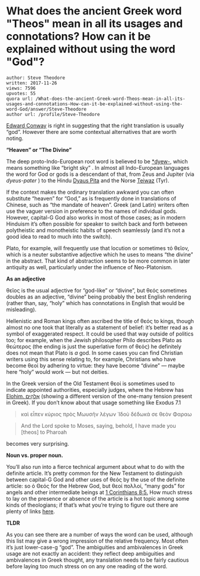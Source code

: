 # What does the ancient Greek word "Theos" mean in all its usages and connotations? How can it be explained without using the word "God"?

	author: Steve Theodore
	written: 2017-11-26
	views: 7596
	upvotes: 55
	quora url: /What-does-the-ancient-Greek-word-Theos-mean-in-all-its-usages-and-connotations-How-can-it-be-explained-without-using-the-word-God/answer/Steve-Theodore
	author url: /profile/Steve-Theodore


[Edward Conway](https://www.quora.com/profile/Edward-Conway) is right in suggesting that the right translation is usually “god”. However there are some contextual alternatives that are worth noting.

__“Heaven” or “The Divine”__ 

The deep proto-Indo-European root word is believed to be [*dyew-](https://en.wiktionary.org/wiki/Category:Terms_derived_from_the_PIE_root_*dyew-), which means something like “bright sky” . In almost all Indo-European languages the word for God or gods is a descendant of that, from Zeus and Jupiter (via _dyeus-pater_ ) to the Hindu [Dyaus Pita](https://www.google.com/search?q=dyaus+pita+hindu+god&sa=X&ved=0ahUKEwjamv2g7dzXAhUI0GMKHagWC9cQ1QIIigEoBA&biw=669&bih=362) and the Norse [Teiwaz](https://en.wikipedia.org/wiki/T%C3%BDr) (Tyr).

If the context makes the ordinary translation awkward you can often substitute “heaven” for “God,” as is frequently done in translations of Chinese, such as “the mandate of heaven”. Greek (and Latin) writers often use the vaguer version in preference to the names of individual gods. However, capital-G God also works in most of those cases; as in modern Hinduism it’s often possible for speaker to switch back and forth between polytheistic and monotheistic habits of speech seamlessly (and it’s not a good idea to read to much into the switch).

Plato, for example, will frequently use that locution or sometimes τό θεῖον, which is a neuter substantive adjective which he uses to means “the divine” in the abstract. That kind of abstraction seems to be more common in later antiquity as well, particularly under the influence of Neo-Platonism.

__As an adjective__ 

θεῖος is the usual adjective for “god-like” or “divine”, but θεός sometimes doubles as an adjective, “divine” being probably the best English rendering (rather than, say, “holy” which has connotations in English that would be misleading).

Hellenistic and Roman kings often ascribed the title of θεός to kings, though almost no one took that literally as a statement of belief: it’s better read as a symbol of exaggerated respect. It could be used that way outside of politics too; for example, when the Jewish philosopher Philo describes Plato as θεώτερος (the ending is just the superlative form of θεός) he definitely does not mean that Plato is _a_  god. In some cases you can find Christian writers using this sense relating to, for example, Christians who have become θεοί by adhering to virtue: they have become “divine” — maybe here “holy” would work — but not deities.

In the Greek version of the Old Testament θεοί is sometimes used to indicate appointed authorities, especially judges, where the Hebrew has [Elohim. אֱלֹהִים‎](https://en.wikipedia.org/wiki/Elohim) (showing a different version of the one-many tension present in Greek). If you don’t know about that usage something like Exodus 7.1

> καὶ εἶπεν κύριος πρὸς Μωυσῆν λέγων ᾿Ιδοὺ δέδωκά σε θεὸν Φαραω

> And the Lord spoke to Moses, saying, behold, I have made you [theos] to Pharoah

becomes very surprising.

__Noun vs. proper noun.__ 

You’ll also run into a fierce technical argument about what to do with the definite article. It’s pretty common for the New Testament to distinguish between capital-G God and other uses of θεός by the use of the definite article: so ὁ Θεός for the Hebrew God, but θεοί πολλοί, “many gods” for angels and other intermediate beings at [1 Corinthians 8:5.](https://www.blueletterbible.org/kjv/1co/8/5/s_1070005) How much stress to lay on the presence or absence of the article is a hot topic among some kinds of theologians; if that’s what you’re trying to figure out there are plenty of links [here](https://www.blueletterbible.org/lang/lexicon/lexicon.cfm?t=kjv&strongs=g2316).

__TLDR__ 

As you can see there are a number of ways the word can be used, although this list may give a wrong impression of the relative frequency. Most often it’s just lower-case-g “god”. The ambiguities and ambivalences in Greek usage are not exactly an accident: they reflect deep ambiguities and ambivalences in Greek thought, any translation needs to be fairly cautious before laying too much stress on on any one reading of the word.

